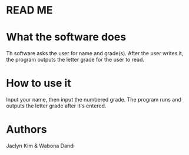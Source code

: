# READ ME

# What the software does
Th software asks the user for name and grade(s). After the user writes it, the program outputs the letter grade for the user to read. 

# How to use it
Input your name, then input the numbered grade. The program runs and outputs the letter grade after it's entered. 

# Authors
Jaclyn Kim & Wabona Dandi
